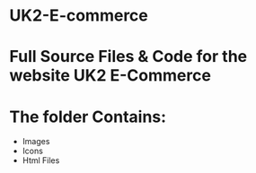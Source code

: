 # UK2-E-commerce

# Full Source Files & Code for the website UK2 E-Commerce

# The folder Contains:

- Images
- Icons
- Html Files
  
